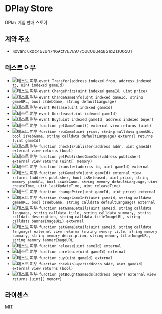 # DPlay Store
DPlay 게임 판매 스토어

## 계약 주소
- Kovan: 0xdc49264746Acf7E7E97750C060e5851d21306501

## 테스트 여부
- ![테스트 여부](https://img.shields.io/badge/테스트%20여부-no-red.svg) `event Transfer(address indexed from, address indexed to, uint indexed gameId)`
- ![테스트 여부](https://img.shields.io/badge/테스트%20여부-yes-brightgreen.svg) `event ChangePrice(uint indexed gameId, uint price)`
- ![테스트 여부](https://img.shields.io/badge/테스트%20여부-yes-brightgreen.svg) `event ChangeGameInfo(uint indexed gameId, string gameURL, bool isWebGame, string defaultLanguage)`
- ![테스트 여부](https://img.shields.io/badge/테스트%20여부-yes-brightgreen.svg) `event Release(uint indexed gameId)`
- ![테스트 여부](https://img.shields.io/badge/테스트%20여부-yes-brightgreen.svg) `event Unrelease(uint indexed gameId)`
- ![테스트 여부](https://img.shields.io/badge/테스트%20여부-yes-brightgreen.svg) `event Buy(uint indexed gameId, address indexed buyer)`
- ![테스트 여부](https://img.shields.io/badge/테스트%20여부-yes-brightgreen.svg) `function getGameCount() external view returns (uint)`
- ![테스트 여부](https://img.shields.io/badge/테스트%20여부-yes-brightgreen.svg) `function newGame(uint price, string calldata gameURL, bool isWebGame, string calldata defaultLanguage) external returns (uint gameId)`
- ![테스트 여부](https://img.shields.io/badge/테스트%20여부-yes-brightgreen.svg) `function checkIsPublisher(address addr, uint gameId) external view returns (bool)`
- ![테스트 여부](https://img.shields.io/badge/테스트%20여부-yes-brightgreen.svg) `function getPublishedGameIds(address publisher) external view returns (uint[] memory)`
- ![테스트 여부](https://img.shields.io/badge/테스트%20여부-yes-brightgreen.svg) `function transfer(address to, uint gameId) external`
- ![테스트 여부](https://img.shields.io/badge/테스트%20여부-yes-brightgreen.svg) `function getGameInfo(uint gameId) external view returns (address publisher, bool isReleased, uint price, string memory gameURL, bool isWebGame, string memory defaultLanguage, uint createTime, uint lastUpdateTime, uint releaseTime)`
- ![테스트 여부](https://img.shields.io/badge/테스트%20여부-yes-brightgreen.svg) `function changePrice(uint gameId, uint price) external`
- ![테스트 여부](https://img.shields.io/badge/테스트%20여부-yes-brightgreen.svg) `function changeGameInfo(uint gameId, string calldata gameURL, bool isWebGame, string calldata defaultLanguage) external`
- ![테스트 여부](https://img.shields.io/badge/테스트%20여부-yes-brightgreen.svg) `function setGameDetails(uint gameId, string calldata language, string calldata title, string calldata summary, string calldata description, string calldata titleImageURL, string calldata bannerImageURL) external`
- ![테스트 여부](https://img.shields.io/badge/테스트%20여부-yes-brightgreen.svg) `function getGameDetails(uint gameId, string calldata language) external view returns (string memory title, string memory summary, string memory description, string memory titleImageURL, string memory bannerImageURL)`
- ![테스트 여부](https://img.shields.io/badge/테스트%20여부-yes-brightgreen.svg) `function release(uint gameId) external`
- ![테스트 여부](https://img.shields.io/badge/테스트%20여부-yes-brightgreen.svg) `function unrelease(uint gameId) external`
- ![테스트 여부](https://img.shields.io/badge/테스트%20여부-yes-brightgreen.svg) `function buy(uint gameId) external`
- ![테스트 여부](https://img.shields.io/badge/테스트%20여부-yes-brightgreen.svg) `function checkIsBuyer(address addr, uint gameId) external view returns (bool)`
- ![테스트 여부](https://img.shields.io/badge/테스트%20여부-yes-brightgreen.svg) `function getBoughtGameIds(address buyer) external view returns (uint[] memory)`

## 라이센스
[MIT](LICENSE)